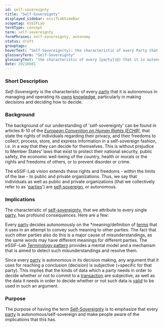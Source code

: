 ```yaml
---
id: self-sovereignty
title: "Self-Sovereignty"
displayed_sidebar: essifLabSideBar
scopetag: eSSIFLab
termType: concept
term: self-sovereignty
formPhrases: self-sovereignty, autonomy
status: draft
grouptags:
hoverText: "Self-Sovereign(ty): the characteristic of every Party that it is autonomous in managing and operating its own Knowledge, particularly in making decisions and deciding how to decide."
glossaryTerm: "Self-Sovereignty"
glossaryText: "the characteristic of every [party](@) that it is autonomous in managing and operating its [owns](@) [knowledge](@), particularly in making decisions and deciding how to decide."
date: 20210601
---
```


### Short Description

*Self-Sovereignty* is the characteristic of every [party](@) that it is autonomous in managing and operating its [owns](@) [knowledge](@), particularly in making decisions and deciding how to decide.

### Background

The background of our understanding of 'self-sovereignty' can be found in articles 8-10 of the [*European Convention on Human Rights (ECHR)*](https://www.echr.coe.int/Pages/home.aspx?p=basictexts/convention), that state the rights of individuals regarding their privacy, and their freedoms to collect, process, store, and express information in a self-sovereign fashion, i.e. in a way that they can decide for themselves. This is without prejudice to Member States' laws that exist to protect their national security, public safety, the economic well-being of the country, health or morals or the rights and freedoms of others, or to prevent disorder or crime.

The eSSIF-Lab vision extends these rights and freedoms - within the limits of the law - to public and private organizations. Thus, we say that individuals as well as public and private organizations (that we collectively refer to as '[parties](@)') are [self-sovereign](self-sovereignty@), or autonomous.

### Implications

The characteristic of [self-sovereignty](@), that we attribute to every single [party](@), has profound consequences. Here are a few:

Every [party](@) decides autonomously on the *meaning/definition of [terms](terminology@) that it uses in an attempt to convey such meaning to other parties. The fact that such other parties also do this is a major cause of misunderstandings, as the same words may have different meanings for different parties. The eSSIF-Lab [Terminology pattern](pattern-terminology@) provides a mental model and a mechanism that is aimed to detect such misunderstandings and resolve them.

Since every [party](@) is autonomous in its decision making, any argument that it uses for reaching a conclusion (decision) is subjective (=specific for that party). This implies that the kinds of data which a party needs in order to decide whether or not to commit to a [transaction](@) are subjective, as well as the data it needs in order to decide whether or not such data is [valid](validate@) to be used in such an argument.

### Purpose

The purpose of having the term [Self-Sovereignty](@) is to emphasize that every [party](@) is autonomous/self-sovereign and make people aware of the implications that this has.
